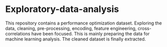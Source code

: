 # Exploratory-data-analysis
This repository contains a performance optimization dataset. Exploring the data, cleaning, pre-processing, encoding, feature engineering, cross-correlations have been focused. This is mainly preparing the data for machine learning analysis. The cleaned dataset is finally extracted.

